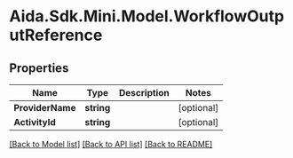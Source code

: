 # Aida.Sdk.Mini.Model.WorkflowOutputReference

## Properties

Name | Type | Description | Notes
------------ | ------------- | ------------- | -------------
**ProviderName** | **string** |  | [optional] 
**ActivityId** | **string** |  | [optional] 

[[Back to Model list]](../README.md#documentation-for-models) [[Back to API list]](../README.md#documentation-for-api-endpoints) [[Back to README]](../README.md)

